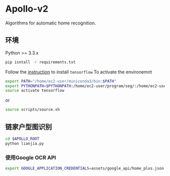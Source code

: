 # Apollo-v2
Algorithms for automatic home recognition.

## 环境
Python >= 3.3.x

```bash
pip isntall -r requirements.txt
```

Follow the [instruction](https://www.tensorflow.org/install/install_linux) to install `tensorflow`
To activate the environemnt
```bash
export PATH="/home/ec2-user/miniconda3/bin:$PATH"
export PYTHONPATH=$PYTHONPATH:/home/ec2-user/program/seg/:/home/ec2-user/program/seg/slim:/home/ec2-user/program/seg2skel
source activate tensorflow
```
or
```bash
source scripts/source.sh
```

## 链家户型图识别
```bash
cd $APOLLO_ROOT
python lianjia.py
```

### 使用Google OCR API
```bash
export GOOGLE_APPLICATION_CREDENTIALS=assets/google_api/home_plus.json
```
